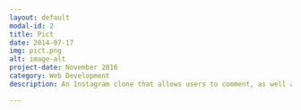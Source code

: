 ```yaml
---
layout: default
modal-id: 2
title: Pict
date: 2014-07-17
img: pict.png
alt: image-alt
project-date: November 2016
category: Web Development
description: An Instagram clone that allows users to comment, as well as like and dislike photos. Built using Ruby on Rails, PostgreSQL, Bootstrap, RSpec and Capybara.

---
```

